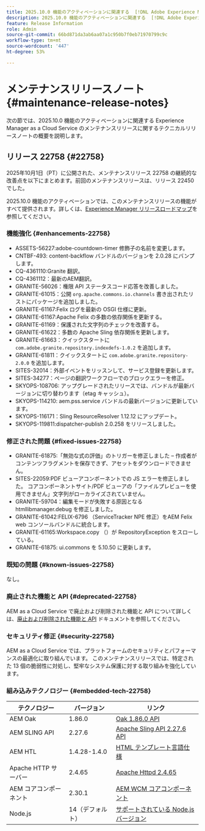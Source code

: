 ```yaml
---
title: 2025.10.0 機能のアクティベーションに関連する  [!DNL Adobe Experience Manager]  as a Cloud Service のメンテナンスリリースノート。
description: 2025.10.0 機能のアクティベーションに関連する  [!DNL Adobe Experience Manager]  as a Cloud Service のメンテナンスリリースノート。
feature: Release Information
role: Admin
source-git-commit: 66bd871da3ab6aa07a1c950b7f0eb71970799c9c
workflow-type: tm+mt
source-wordcount: '447'
ht-degree: 53%

---
```


# メンテナンスリリースノート {#maintenance-release-notes}

次の節では、2025.10.0 機能のアクティベーションに関連する Experience Manager as a Cloud Service のメンテナンスリリースに関するテクニカルリリースノートの概要を説明します。

## リリース 22758 {#22758}

2025年10月1日（PT）に公開された、メンテナンスリリース 22758 の継続的な改善点を以下にまとめます。前回のメンテナンスリリースは、リリース 22450 でした。

2025.10.0 機能のアクティベーションでは、このメンテナンスリリースの機能がすべて提供されます。詳しくは、[Experience Manager リリースロードマップ](https://experienceleague.adobe.com/ja/docs/experience-manager-release-information/aem-release-updates/update-releases-roadmap)を参照してください。

### 機能強化 {#enhancements-22758}

* ASSETS-56227:adobe-countdown-timer 修飾子の名前を変更します。
* CNTBF-493: content-backflow バンドルのバージョンを 2.0.28 にバンプします。
* CQ-4361110:Granite 翻訳。
* CQ-4361112：最新のAEM翻訳。
* GRANITE-56026：権限 API ステータスコード応答を改善しました。
* GRANITE-61015：公開 `org.apache.commons.io.channels` 書き出されたリストにパッケージを追加しました。
* GRANITE-61167:Felix ログを最新の OSGI 仕様に更新。
* GRANITE-61167:Apache Felix の多数の依存関係を更新する。
* GRANITE-61169：保護された文字列のチェックを改善する。
* GRANITE-61622：多数の Apache Sling 依存関係を更新します。
* GRANITE-61663：クイックスタートに `com.adobe.granite.repository.indexdefs-1.0.2` を追加します。
* GRANITE-61811：クイックスタートに `com.adobe.granite.repository-2.0.0` を追加します。
* SITES-32014：外部イベントをリッスンして、サービス登録を更新します。
* SITES-34277：ページの翻訳ワークフローでのブロックエラーを修正。
* SKYOPS-108706: アップグレードされたリリースでは、バンドルが最新バージョンに切り替わります（etag キャッシュ）。
* SKYOPS-114210: aem.pss.service バンドルの最新バージョンに更新しています。
* SKYOPS-116171：Sling ResourceResolver 1.12.12 にアップデート。
* SKYOPS-119811:dispatcher-publish 2.0.258 をリリースしました。

### 修正された問題 {#fixed-issues-22758}

* GRANITE-61875:「無効な式の評価」のトリガーを修正しました – 作成者がコンテンツフラグメントを保存できず、アセットをダウンロードできません。
* SITES-22059:PDF ビューアコンポーネントでの JS エラーを修正しました。 コアコンポーネントサイト/PDF ビューアの「ファイルプレビューを使用できません」文字列がローカライズされていません。
* GRANITE-59704：編集モードが失敗する原因となる htmllibmanager.debug を修正しました。
* GRANITE-61042:FELIX-6796 （ServiceTracker NPE 修正）をAEM Felix web コンソールバンドルに統合します。
* GRANITE-61165:Workspace.copy （）が RepositoryException をスローしている。
* GRANITE-61875: ui.commons を 5.10.50 に更新します。

### 既知の問題 {#known-issues-22758}

なし。

### 廃止された機能と API {#deprecated-22758}

AEM as a Cloud Service で廃止および削除された機能と API について詳しくは、[廃止および削除された機能と API](/help/release-notes/deprecated-removed-features.md) ドキュメントを参照してください。

### セキュリティ修正 {#security-22758}

AEM as a Cloud Service では、プラットフォームのセキュリティとパフォーマンスの最適化に取り組んでいます。 このメンテナンスリリースでは、特定された 13 個の脆弱性に対処し、堅牢なシステム保護に対する取り組みを強化しています。

### 組み込みテクノロジー {#embedded-tech-22758}

| テクノロジー | バージョン | リンク |
|---|---|---|
| AEM Oak | 1.86.0 | [Oak 1.86.0 API](https://www.javadoc.io/doc/org.apache.jackrabbit/oak-api/1.86/index.html) |
| AEM SLING API | 2.27.6 | [Apache Sling API 2.27.6 API](https://www.javadoc.io/doc/org.apache.sling/org.apache.sling.api/latest/index.html) |
| AEM HTL | 1.4.28-1.4.0 | [HTML テンプレート言語仕様](https://github.com/adobe/htl-spec) |
| Apache HTTP サーバー | 2.4.65 | [Apache Httpd 2.4.65](https://apache.googlesource.com/httpd/+/refs/tags/2.4.65/CHANGES) |
| AEM コアコンポーネント | 2.30.1 | [AEM WCM コアコンポーネント](https://github.com/adobe/aem-core-wcm-components) |
| Node.js | 14（デフォルト） | [サポートされている Node.js バージョン](https://experienceleague.adobe.com/ja/docs/experience-manager-cloud-service/content/implementing/developing/developing-with-front-end-pipelines#node-versions) |

